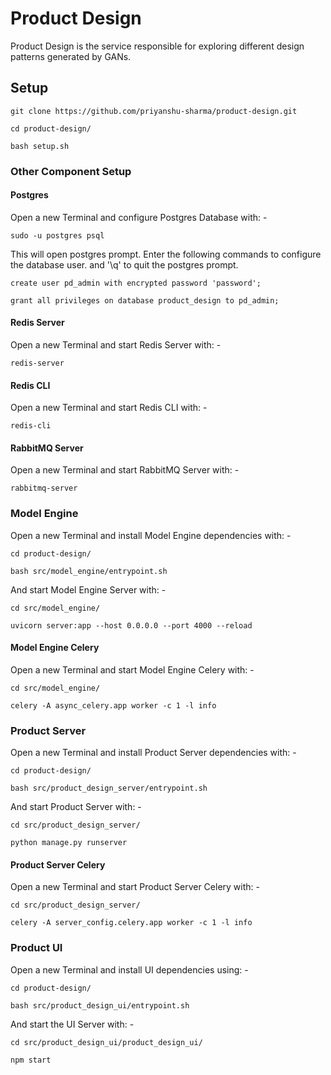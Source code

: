 # Product Design
Product Design is the service responsible for exploring different design patterns generated by GANs.

## Setup

```
git clone https://github.com/priyanshu-sharma/product-design.git

cd product-design/

bash setup.sh
```
### Other Component Setup

#### Postgres

Open a new Terminal and configure Postgres Database with: -

```
sudo -u postgres psql
```


This will open postgres prompt. Enter the following commands to configure the database user. and '\q' to quit the postgres prompt.


```
create user pd_admin with encrypted password 'password';

grant all privileges on database product_design to pd_admin;
```


#### Redis Server

Open a new Terminal and start Redis Server with: -

```
redis-server
```


#### Redis CLI

Open a new Terminal and start Redis CLI with: -

```
redis-cli
```

#### RabbitMQ Server

Open a new Terminal and start RabbitMQ Server with: -

```
rabbitmq-server
```

### Model Engine

Open a new Terminal and install Model Engine dependencies with: -

```
cd product-design/

bash src/model_engine/entrypoint.sh
```

And start Model Engine Server with: -

```
cd src/model_engine/

uvicorn server:app --host 0.0.0.0 --port 4000 --reload

```

#### Model Engine Celery

Open a new Terminal and start Model Engine Celery with: -

```
cd src/model_engine/

celery -A async_celery.app worker -c 1 -l info
```


### Product Server

Open a new Terminal and install Product Server dependencies with: -

```
cd product-design/

bash src/product_design_server/entrypoint.sh
```

And start Product Server with: -

```
cd src/product_design_server/

python manage.py runserver
```

#### Product Server Celery

Open a new Terminal and start Product Server Celery with: -

```
cd src/product_design_server/

celery -A server_config.celery.app worker -c 1 -l info
```

### Product UI

Open a new Terminal and install UI dependencies using: -

```
cd product-design/

bash src/product_design_ui/entrypoint.sh
```

And start the UI Server with: -

```
cd src/product_design_ui/product_design_ui/

npm start
```